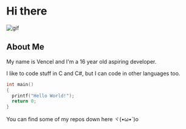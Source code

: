 # Hi there
![gif](https://github.com/Vencel01/Vencel01/assets/117198342/bde938c3-aa79-4f72-ba80-8160f8d15275)

## About Me
My name is Vencel and I'm a 16 year old aspiring developer.

I like to code stuff in C and C#, but I can code in other languages too.

```C
int main()
{
  printf("Hello World!");
  return 0;
}
```
You can find some of my repos down here ヾ(•ω•`)o
